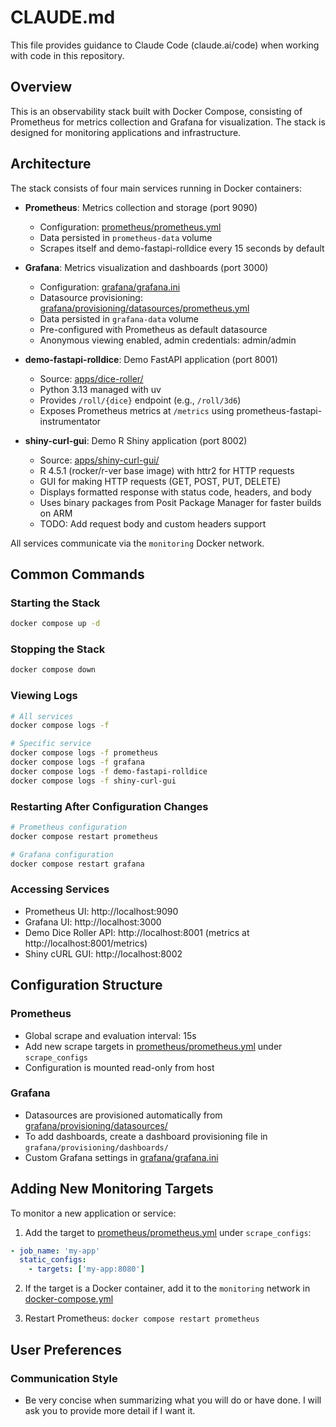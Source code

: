 # CLAUDE.md

This file provides guidance to Claude Code (claude.ai/code) when working with code in this repository.

## Overview

This is an observability stack built with Docker Compose, consisting of Prometheus for metrics collection and Grafana for visualization. The stack is designed for monitoring applications and infrastructure.

## Architecture

The stack consists of four main services running in Docker containers:

- **Prometheus**: Metrics collection and storage (port 9090)
  - Configuration: [prometheus/prometheus.yml](prometheus/prometheus.yml)
  - Data persisted in `prometheus-data` volume
  - Scrapes itself and demo-fastapi-rolldice every 15 seconds by default

- **Grafana**: Metrics visualization and dashboards (port 3000)
  - Configuration: [grafana/grafana.ini](grafana/grafana.ini)
  - Datasource provisioning: [grafana/provisioning/datasources/prometheus.yml](grafana/provisioning/datasources/prometheus.yml)
  - Data persisted in `grafana-data` volume
  - Pre-configured with Prometheus as default datasource
  - Anonymous viewing enabled, admin credentials: admin/admin

- **demo-fastapi-rolldice**: Demo FastAPI application (port 8001)
  - Source: [apps/dice-roller/](apps/dice-roller/)
  - Python 3.13 managed with uv
  - Provides `/roll/{dice}` endpoint (e.g., `/roll/3d6`)
  - Exposes Prometheus metrics at `/metrics` using prometheus-fastapi-instrumentator

- **shiny-curl-gui**: Demo R Shiny application (port 8002)
  - Source: [apps/shiny-curl-gui/](apps/shiny-curl-gui/)
  - R 4.5.1 (rocker/r-ver base image) with httr2 for HTTP requests
  - GUI for making HTTP requests (GET, POST, PUT, DELETE)
  - Displays formatted response with status code, headers, and body
  - Uses binary packages from Posit Package Manager for faster builds on ARM
  - TODO: Add request body and custom headers support

All services communicate via the `monitoring` Docker network.

## Common Commands

### Starting the Stack
```bash
docker compose up -d
```

### Stopping the Stack
```bash
docker compose down
```

### Viewing Logs
```bash
# All services
docker compose logs -f

# Specific service
docker compose logs -f prometheus
docker compose logs -f grafana
docker compose logs -f demo-fastapi-rolldice
docker compose logs -f shiny-curl-gui
```

### Restarting After Configuration Changes
```bash
# Prometheus configuration
docker compose restart prometheus

# Grafana configuration
docker compose restart grafana
```

### Accessing Services
- Prometheus UI: http://localhost:9090
- Grafana UI: http://localhost:3000
- Demo Dice Roller API: http://localhost:8001 (metrics at http://localhost:8001/metrics)
- Shiny cURL GUI: http://localhost:8002

## Configuration Structure

### Prometheus
- Global scrape and evaluation interval: 15s
- Add new scrape targets in [prometheus/prometheus.yml](prometheus/prometheus.yml) under `scrape_configs`
- Configuration is mounted read-only from host

### Grafana
- Datasources are provisioned automatically from [grafana/provisioning/datasources/](grafana/provisioning/datasources/)
- To add dashboards, create a dashboard provisioning file in `grafana/provisioning/dashboards/`
- Custom Grafana settings in [grafana/grafana.ini](grafana/grafana.ini)

## Adding New Monitoring Targets

To monitor a new application or service:

1. Add the target to [prometheus/prometheus.yml](prometheus/prometheus.yml) under `scrape_configs`:
```yaml
- job_name: 'my-app'
  static_configs:
    - targets: ['my-app:8080']
```

2. If the target is a Docker container, add it to the `monitoring` network in [docker-compose.yml](docker-compose.yml)

3. Restart Prometheus: `docker compose restart prometheus`

## User Preferences

### Communication Style
- Be very concise when summarizing what you will do or have done. I will ask you to provide more detail if I want it.
